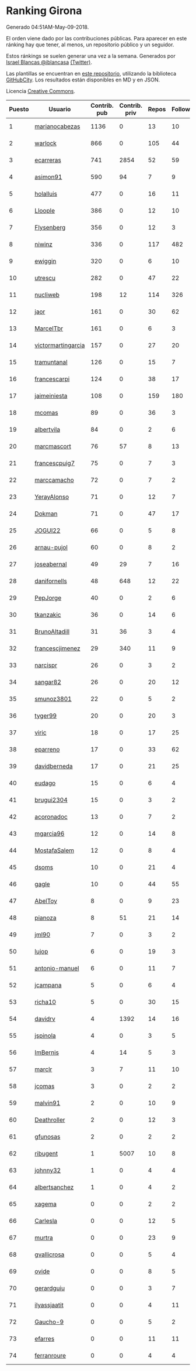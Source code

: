 # Ranking Girona

Generado 04:51AM-May-09-2018.

El orden viene dado por las contribuciones públicas. Para aparecer en este ránking hay que tener, al menos, un repositorio público y un seguidor.

Estos ránkings se suelen generar una vez a la semana. Generados por [Israel Blancas @iblancasa](https://github.com/iblancasa/) [(Twitter)](https://twitter.com/iblancasa).

Las plantillas se encuentran en [este repositorio](https://github.com/iblancasa/GH-Spanish-Ranking), utilizando la biblioteca [GitHubCity](https://github.com/iblancasa/GitHubCity). Los resultados están disponibles en MD y en JSON.

Licencia [Creative Commons](https://creativecommons.org/licenses/by/4.0/).

| Puesto   |  Usuario  | Contrib. pub | Contrib. priv |Repos| Followers | Desde |  Avatar  |
|----------|-----------|--------------|---------------|-----|-----------|-------|----------|
|1|[marianocabezas](https://github.com/marianocabezas)|1136|0|13|10|2016-05-10|![marianocabezas](https://avatars0.githubusercontent.com/u/19290459)|
|2|[warlock](https://github.com/warlock)|866|0|105|44|2010-02-03|![warlock](https://avatars2.githubusercontent.com/u/194981)|
|3|[ecarreras](https://github.com/ecarreras)|741|2854|52|59|2010-06-02|![ecarreras](https://avatars3.githubusercontent.com/u/294235)|
|4|[asimon91](https://github.com/asimon91)|590|94|7|9|2015-07-06|![asimon91](https://avatars3.githubusercontent.com/u/13195695)|
|5|[holalluis](https://github.com/holalluis)|477|0|16|11|2011-09-27|![holalluis](https://avatars1.githubusercontent.com/u/1082644)|
|6|[Lloople](https://github.com/Lloople)|386|0|12|10|2013-10-11|![Lloople](https://avatars2.githubusercontent.com/u/5665466)|
|7|[Flysenberg](https://github.com/Flysenberg)|356|0|12|3|2017-09-22|![Flysenberg](https://avatars2.githubusercontent.com/u/32201366)|
|8|[niwinz](https://github.com/niwinz)|336|0|117|482|2011-06-11|![niwinz](https://avatars0.githubusercontent.com/u/843689)|
|9|[ewiggin](https://github.com/ewiggin)|320|0|6|10|2011-03-08|![ewiggin](https://avatars1.githubusercontent.com/u/657517)|
|10|[utrescu](https://github.com/utrescu)|282|0|47|22|2012-07-20|![utrescu](https://avatars0.githubusercontent.com/u/2011002)|
|11|[nucliweb](https://github.com/nucliweb)|198|12|114|326|2012-01-05|![nucliweb](https://avatars1.githubusercontent.com/u/1307927)|
|12|[jaor](https://github.com/jaor)|161|0|30|62|2009-05-04|![jaor](https://avatars3.githubusercontent.com/u/80719)|
|13|[MarcelTbr](https://github.com/MarcelTbr)|161|0|6|3|2016-11-18|![MarcelTbr](https://avatars3.githubusercontent.com/u/23552041)|
|14|[victormartingarcia](https://github.com/victormartingarcia)|157|0|27|20|2011-03-09|![victormartingarcia](https://avatars2.githubusercontent.com/u/659832)|
|15|[tramuntanal](https://github.com/tramuntanal)|126|0|15|7|2010-02-08|![tramuntanal](https://avatars0.githubusercontent.com/u/199462)|
|16|[francescarpi](https://github.com/francescarpi)|124|0|38|17|2010-05-26|![francescarpi](https://avatars2.githubusercontent.com/u/287872)|
|17|[jaimeiniesta](https://github.com/jaimeiniesta)|108|0|159|180|2008-03-09|![jaimeiniesta](https://avatars2.githubusercontent.com/u/2629)|
|18|[mcomas](https://github.com/mcomas)|89|0|36|3|2013-05-15|![mcomas](https://avatars3.githubusercontent.com/u/4439719)|
|19|[albertvila](https://github.com/albertvila)|84|0|2|6|2011-03-24|![albertvila](https://avatars0.githubusercontent.com/u/688206)|
|20|[marcmascort](https://github.com/marcmascort)|76|57|8|13|2013-02-14|![marcmascort](https://avatars2.githubusercontent.com/u/3595718)|
|21|[francescpuig7](https://github.com/francescpuig7)|75|0|7|3|2016-06-15|![francescpuig7](https://avatars3.githubusercontent.com/u/19941550)|
|22|[marccamacho](https://github.com/marccamacho)|72|0|7|2|2014-04-24|![marccamacho](https://avatars1.githubusercontent.com/u/7396184)|
|23|[YerayAlonso](https://github.com/YerayAlonso)|71|0|12|7|2012-05-29|![YerayAlonso](https://avatars2.githubusercontent.com/u/1788228)|
|24|[Dokman](https://github.com/Dokman)|71|0|47|17|2012-09-06|![Dokman](https://avatars1.githubusercontent.com/u/2290904)|
|25|[JOGUI22](https://github.com/JOGUI22)|66|0|5|8|2013-09-30|![JOGUI22](https://avatars0.githubusercontent.com/u/5580229)|
|26|[arnau-pujol](https://github.com/arnau-pujol)|60|0|8|2|2016-08-28|![arnau-pujol](https://avatars3.githubusercontent.com/u/21292745)|
|27|[joseabernal](https://github.com/joseabernal)|49|29|7|16|2011-11-23|![joseabernal](https://avatars2.githubusercontent.com/u/1215598)|
|28|[danifornells](https://github.com/danifornells)|48|648|12|22|2012-12-03|![danifornells](https://avatars3.githubusercontent.com/u/2950939)|
|29|[PepJorge](https://github.com/PepJorge)|40|0|2|6|2013-03-08|![PepJorge](https://avatars1.githubusercontent.com/u/3807514)|
|30|[tkanzakic](https://github.com/tkanzakic)|36|0|14|6|2011-06-29|![tkanzakic](https://avatars0.githubusercontent.com/u/884028)|
|31|[BrunoAltadill](https://github.com/BrunoAltadill)|31|36|3|4|2015-12-29|![BrunoAltadill](https://avatars3.githubusercontent.com/u/16470099)|
|32|[francescjimenez](https://github.com/francescjimenez)|29|340|11|9|2012-05-30|![francescjimenez](https://avatars0.githubusercontent.com/u/1791741)|
|33|[narcispr](https://github.com/narcispr)|26|0|3|2|2011-05-19|![narcispr](https://avatars3.githubusercontent.com/u/798275)|
|34|[sangar82](https://github.com/sangar82)|26|0|20|12|2010-12-15|![sangar82](https://avatars1.githubusercontent.com/u/524030)|
|35|[smunoz3801](https://github.com/smunoz3801)|22|0|5|2|2014-03-09|![smunoz3801](https://avatars1.githubusercontent.com/u/6901243)|
|36|[tyger99](https://github.com/tyger99)|20|0|20|3|2016-09-18|![tyger99](https://avatars2.githubusercontent.com/u/22277221)|
|37|[viric](https://github.com/viric)|18|0|17|25|2009-03-24|![viric](https://avatars1.githubusercontent.com/u/66664)|
|38|[eparreno](https://github.com/eparreno)|17|0|33|62|2008-03-13|![eparreno](https://avatars1.githubusercontent.com/u/3028)|
|39|[davidberneda](https://github.com/davidberneda)|17|0|21|25|2012-04-12|![davidberneda](https://avatars0.githubusercontent.com/u/1636163)|
|40|[eudago](https://github.com/eudago)|15|0|6|4|2011-05-25|![eudago](https://avatars2.githubusercontent.com/u/809916)|
|41|[brugui2304](https://github.com/brugui2304)|15|0|3|2|2015-09-07|![brugui2304](https://avatars2.githubusercontent.com/u/14168841)|
|42|[acoronadoc](https://github.com/acoronadoc)|13|0|7|2|2011-06-01|![acoronadoc](https://avatars2.githubusercontent.com/u/822481)|
|43|[mgarcia96](https://github.com/mgarcia96)|12|0|14|8|2014-02-01|![mgarcia96](https://avatars1.githubusercontent.com/u/6561770)|
|44|[MostafaSalem](https://github.com/MostafaSalem)|12|0|8|4|2016-05-03|![MostafaSalem](https://avatars1.githubusercontent.com/u/19169958)|
|45|[dsoms](https://github.com/dsoms)|10|0|21|4|2011-07-13|![dsoms](https://avatars3.githubusercontent.com/u/912243)|
|46|[gagle](https://github.com/gagle)|10|0|44|55|2012-02-17|![gagle](https://avatars0.githubusercontent.com/u/1446052)|
|47|[AbelToy](https://github.com/AbelToy)|8|0|9|23|2009-10-31|![AbelToy](https://avatars2.githubusercontent.com/u/147130)|
|48|[pianoza](https://github.com/pianoza)|8|51|21|14|2013-02-28|![pianoza](https://avatars3.githubusercontent.com/u/3731130)|
|49|[jml90](https://github.com/jml90)|7|0|3|2|2016-03-18|![jml90](https://avatars2.githubusercontent.com/u/17928538)|
|50|[lujop](https://github.com/lujop)|6|0|19|3|2011-07-16|![lujop](https://avatars1.githubusercontent.com/u/920260)|
|51|[antonio-manuel](https://github.com/antonio-manuel)|6|0|11|7|2015-04-09|![antonio-manuel](https://avatars0.githubusercontent.com/u/11867984)|
|52|[jcampana](https://github.com/jcampana)|5|0|6|4|2012-07-16|![jcampana](https://avatars3.githubusercontent.com/u/1982571)|
|53|[richa10](https://github.com/richa10)|5|0|30|15|2014-12-06|![richa10](https://avatars3.githubusercontent.com/u/10096428)|
|54|[davidrv](https://github.com/davidrv)|4|1392|14|16|2009-03-09|![davidrv](https://avatars2.githubusercontent.com/u/61644)|
|55|[jspinola](https://github.com/jspinola)|4|0|3|5|2013-04-25|![jspinola](https://avatars3.githubusercontent.com/u/4253665)|
|56|[ImBernis](https://github.com/ImBernis)|4|14|5|3|2016-05-28|![ImBernis](https://avatars3.githubusercontent.com/u/19626829)|
|57|[marclr](https://github.com/marclr)|3|7|11|10|2013-02-04|![marclr](https://avatars0.githubusercontent.com/u/3474291)|
|58|[jcomas](https://github.com/jcomas)|3|0|2|2|2013-12-30|![jcomas](https://avatars3.githubusercontent.com/u/6289333)|
|59|[malvin91](https://github.com/malvin91)|2|0|10|9|2014-02-27|![malvin91](https://avatars2.githubusercontent.com/u/6801363)|
|60|[Deathroller](https://github.com/Deathroller)|2|0|12|3|2014-06-18|![Deathroller](https://avatars3.githubusercontent.com/u/7921596)|
|61|[gfunosas](https://github.com/gfunosas)|2|0|2|2|2015-11-08|![gfunosas](https://avatars1.githubusercontent.com/u/15719214)|
|62|[ribugent](https://github.com/ribugent)|1|5007|10|8|2011-11-08|![ribugent](https://avatars1.githubusercontent.com/u/1180455)|
|63|[johnny32](https://github.com/johnny32)|1|0|4|4|2013-03-20|![johnny32](https://avatars2.githubusercontent.com/u/3924718)|
|64|[albertsanchez](https://github.com/albertsanchez)|1|0|4|2|2014-04-08|![albertsanchez](https://avatars1.githubusercontent.com/u/7221778)|
|65|[xagema](https://github.com/xagema)|0|0|2|2|2012-05-23|![xagema](https://avatars2.githubusercontent.com/u/1770166)|
|66|[Carlesla](https://github.com/Carlesla)|0|0|12|5|2012-06-18|![Carlesla](https://avatars0.githubusercontent.com/u/1863714)|
|67|[murtra](https://github.com/murtra)|0|0|23|9|2012-06-05|![murtra](https://avatars3.githubusercontent.com/u/1818725)|
|68|[gvallicrosa](https://github.com/gvallicrosa)|0|0|5|4|2012-09-13|![gvallicrosa](https://avatars0.githubusercontent.com/u/2340232)|
|69|[ovide](https://github.com/ovide)|0|0|8|5|2013-02-01|![ovide](https://avatars3.githubusercontent.com/u/3451025)|
|70|[gerardguiu](https://github.com/gerardguiu)|0|0|3|7|2013-10-14|![gerardguiu](https://avatars2.githubusercontent.com/u/5679102)|
|71|[ilyassjaatit](https://github.com/ilyassjaatit)|0|0|4|11|2013-12-06|![ilyassjaatit](https://avatars0.githubusercontent.com/u/6122534)|
|72|[Gaucho-9](https://github.com/Gaucho-9)|0|0|5|2|2014-01-27|![Gaucho-9](https://avatars3.githubusercontent.com/u/6517150)|
|73|[efarres](https://github.com/efarres)|0|0|11|11|2014-03-04|![efarres](https://avatars0.githubusercontent.com/u/6848360)|
|74|[ferranroure](https://github.com/ferranroure)|0|0|4|4|2015-09-28|![ferranroure](https://avatars0.githubusercontent.com/u/14871012)|
